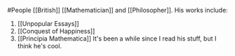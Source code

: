 #People 
[[British]] [[Mathematician]] and [[Philosopher]].
His works include:
1. [[Unpopular Essays]]
2. [[Conquest of Happiness]]
3. [[Principia Mathematica]]
It's been a while since I read his stuff, but I think he's cool.